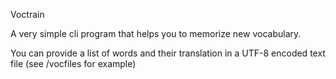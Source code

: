 Voctrain

A very simple cli program that helps you to memorize new vocabulary.

You can provide a list of words and their translation in a UTF-8 encoded text file (see /vocfiles for example)
